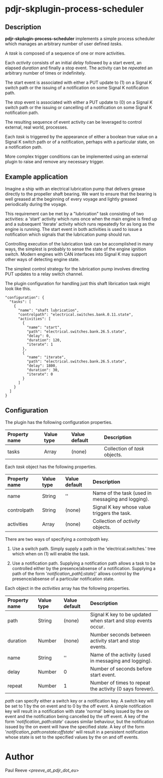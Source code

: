 # pdjr-skplugin-process-scheduler

## Description

**pdjr-skplugin-process-scheduler** implements a simple process
scheduler which manages an arbitrary number of user defined *task*s.

A *task* is composed of a sequence of one or more activities.

Each *activity* consists of an initial *delay* followed by a start
event, an elapsed *duration* and finally a stop event.
The activity can be *repeat*ed an arbitrary number of times or
indefinitely.

The start event is associated with either a PUT update to (1) on a
Signal K switch path or the issuing of a notification on some Signal K
notification path.

The stop event is associated with either a PUT update to (0) on a
Signal K switch path or the issuing or cancelling of a notification on
some Signal K notification path.

The resulting sequence of event activity can be leveraged to control
external, real world, processes.

Each *task* is triggered by the appearance of either a boolean true
value on a Signal K switch path or of a notification, perhaps with a
particular state, on a notification path.

More complex trigger conditions can be implemented using an external
plugin to raise and remove any necessary trigger.

## Example application

Imagine a ship with an electrical lubrication pump that delivers grease
directly to the propeller shaft bearing.
We want to ensure that the bearing is well greased at the beginning of every
voyage and lightly greased periodically during the voyage.

This requirement can be met by a "lubrication" task consisting of two
activities: a 'start' activity which runs once when the main engine is
fired up and a subsequent 'iterate' activity which runs repeatedly for
as long as the engine is running.
The start event in both activities is used to issue a notification which
signals that the lubrication pump should run.

Controlling execution of the lubrication task can be accomplished in
many ways, the simplest is probably to sense the state of the engine
ignition switch.
Modern engines with CAN interfaces into Signal K may support other ways
of detecting engine state.

The simplest control strategy for the lubrication pump involves
directing PUT updates to a relay switch channel.

The plugin configuration for handling just this shaft librication task
might look like this.

```
"configuration": {
  "tasks": [
    {
      "name": "shaft lubrication",
      "controlpath": "electrical.switches.bank.0.11.state",
      "activities": [
        {
          "name": "start",
          "path": "electrical.switches.bank.26.5.state",
          "delay": 0,
          "duration": 120,
          "iterate": 1
        },
        {
          "name": "iterate",
          "path": "electrical.switches.bank.26.5.state",
          "delay": 1800,
          "duration": 30,
          "iterate": 0
        }
      ]
    }
  ]
}
```

## Configuration

The plugin has the following configuration properties.

| Property name | Value type | Value default | Description |
| :------------ | :--------- | :------------ | :---------- |
| tasks         | Array      | (none)        | Collection of *task* objects. |

Each *task* object has the following properties.

| Property name | Value type | Value default | Description |
| :------------ | :--------- | :------------ | :---------- |
| name          | String     | ''            | Name of the task (used in messaging and logging). |
| controlpath   | String     | (none)        | Signal K key whose value triggers the task. |
| activities    | Array      | (none)        | Collection of *activity* objects. |

There are two ways of specifying a *controlpath* key.

1. Use a switch path. Simply supply a path in the 'electrical.switches.'
   tree which when on (1) will enable the task.

2. Use a notification path. Supplying a notification path allows a task
   to be controlled either by the presence/absense of a notification.
   Supplying a path of the form  '*notification_path*[**:**_state_]'
   allows control by the presence/absense of a particular notification
   state.

Each object in the *activities* array has the following properties.

| Property name | Value type | Value default | Description |
| :------------ | :--------- | :------------ | :---------- |
| path          | String     | (none)        | Signal K key to be updated when start and stop events occur. |
| duration      | Number     | (none)        | Number seconds between activity start and stop events. |
| name          | String     | ''            | Name of the activity (used in messaging and logging). |
| delay         | Number     | 0             | Number of seconds before start event. |
| repeat        | Number     | 1             | Number of times to repeat the activity (0 says forever). |

*path* can specify either a switch key or a notification key.
A switch key will be set to 1 by the on event and to 0 by the off
event.
A simple notification key will result in a notification with state
'normal' being issued by the on event and the notification being
cancelled by the off event.
A key of the form '*notification_path*__:__*state*' causes similar
behaviour, but the notification issued by the on event will have the
specified *state*.
A key of the form '*notification_path*__:__*onstate*__:__*offstate*'
will result in a persistent notification whose state is set to the
specified values by the on and off events.

# Author

Paul Reeve <*preeve_at_pdjr_dot_eu*>